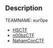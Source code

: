 ## Description

TEAMNAME: eur0pe

* [HSCTF](HSCTF/README.md)
* [n00bzCTF](n00bzCTF/README.md)
* [NahamConCTF](NahamCon/README.md)